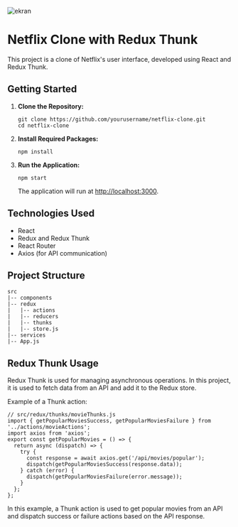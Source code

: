 ![ekran](https://github.com/volkanbasaran1/redux_thunk_netflix/assets/76842256/63bb3d82-afec-41cc-9bc5-d27c40f2ea17)
<!DOCTYPE html>
<html lang="en">

<head>
    <meta charset="UTF-8">
    <meta name="viewport" content="width=device-width, initial-scale=1.0">
</head>
<body>
    <h1>Netflix Clone with Redux Thunk</h1>
    <p>This project is a clone of Netflix's user interface, developed using React and Redux Thunk.</p>
    <h2>Getting Started</h2>
    <ol>
        <li><strong>Clone the Repository:</strong></li>
        <pre><code>git clone https://github.com/yourusername/netflix-clone.git
cd netflix-clone</code></pre>
        <li><strong>Install Required Packages:</strong></li>
        <pre><code>npm install</code></pre>
        <li><strong>Run the Application:</strong></li>
        <pre><code>npm start</code></pre>
        <p>The application will run at <a href="http://localhost:3000">http://localhost:3000</a>.</p>
    </ol>
    <h2>Technologies Used</h2>
    <ul>
        <li>React</li>
        <li>Redux and Redux Thunk</li>
        <li>React Router</li>
        <li>Axios (for API communication)</li>
    </ul>
    <h2>Project Structure</h2>
    <pre><code>src
|-- components
|-- redux
|   |-- actions
|   |-- reducers
|   |-- thunks
|   |-- store.js
|-- services
|-- App.js</code></pre>
    <h2>Redux Thunk Usage</h2>
    <p>Redux Thunk is used for managing asynchronous operations. In this project, it is used to fetch data from an API and add it to the Redux store.</p>
    <p>Example of a Thunk action:</p>
    <pre><code>// src/redux/thunks/movieThunks.js
import { getPopularMoviesSuccess, getPopularMoviesFailure } from '../actions/movieActions';
import axios from 'axios';
export const getPopularMovies = () => {
  return async (dispatch) => {
    try {
      const response = await axios.get('/api/movies/popular');
      dispatch(getPopularMoviesSuccess(response.data));
    } catch (error) {
      dispatch(getPopularMoviesFailure(error.message));
    }
  };
};</code></pre>
    <p>In this example, a Thunk action is used to get popular movies from an API and dispatch success or failure actions based on the API response.</p>

</body>

</html>
